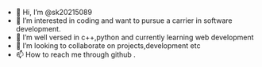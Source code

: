 - 👋 Hi, I’m @sk20215089
- 👀 I’m interested in coding and want to pursue a carrier in software development.
- 🌱 I’m well versed in c++,python and currently learning web development
- 💞️ I’m looking to collaborate on projects,development etc
- 📫 How to reach me through github .

<!---
sk20215089/sk20215089 is a ✨ special ✨ repository because its `README.md` (this file) appears on your GitHub profile.
You can click the Preview link to take a look at your changes.
--->
